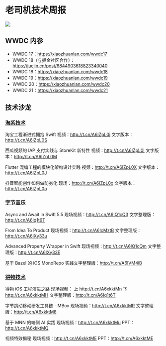 # 老司机技术周报

![](https://github.com/SwiftOldDriver/iOS-Weekly/blob/master/assets/ios-weekly-juejin.png?raw=true)

## WWDC 内参

- WWDC 17：https://xiaozhuanlan.com/wwdc17
- WWDC 18（与掘金社区合作）：https://juejin.cn/post/6844903618823340040
- WWDC 18：https://xiaozhuanlan.com/wwdc18
- WWDC 19：https://xiaozhuanlan.com/wwdc19
- WWDC 20：https://xiaozhuanlan.com/wwdc20
- WWDC 21：https://xiaozhuanlan.com/wwdc21

## 技术沙龙

### [淘系技术](http://t.cn/A6IZpL06)

淘宝工程渐进式拥抱 Swift
视频：http://t.cn/A6IZpL0i
文字版本：http://t.cn/A6IZpL0S

西瓜视频的 IAP 支付实践与 StoreKit 新特性
视频：http://t.cn/A6IZpL0I
文字版本：http://t.cn/A6IZpL0M

Flutter 混编工程的模块化架构设计实践
视频：http://t.cn/A6IZpL0X
文字版本：http://t.cn/A6IZpL0J

抖音智能创作如何做防劣化
现场：http://t.cn/A6IZpL0x
文字版本：http://t.cn/A6IZpL0o

### [字节音乐](http://mp.weixin.qq.com/s?__biz=MzI2NTAxMzg2MA==&mid=2247491558&idx=1&sn=4ca4f3a9c1eb31f5052272e2649cbd6f&chksm=eaa280edddd509fbe6af2f3fa7d5a2800c01d054257e0ef8ed63bb0705155c517d7bcfe5e19c&token=1167868960&lang=zh_CN#rd)

Async and Await in Swift 5.5
现场视频：http://t.cn/A6IQ1cQ3
文字整理版：http://t.cn/A6Iq1t6T

From Idea To Product
现场视频：http://t.cn/A6IcMztB
文字整理版：http://t.cn/A6IXy33u

Advanced Property Wrapper in Swift
现场视频：http://t.cn/A6IQ1cQm
文字整理版：http://t.cn/A6IXy33E

基于 Bazel 的 iOS MonoRepo 
实践文字整理版：http://t.cn/A6IVM4iB

### [得物技术](http://mp.weixin.qq.com/s?__biz=MzI2NTAxMzg2MA==&mid=2247492047&idx=1&sn=dbdf8bb3f6cb8746fcaeb41ccfb40a60&chksm=eaa17ec4ddd6f7d2074a9caa01a24edfcd160c0e22c1e9bfb62f3e75721bbca55f81fbb6cd95&token=1167868960&lang=zh_CN#rd)

得物 iOS 工程演进之路
现场视频：
上 http://t.cn/A6xkktMn 
下 http://t.cn/A6xkktMH
文字整理版：http://t.cn/A6Iq1t6T

字节跳动移动研发工具链 - MBox
现场视频：http://t.cn/A6xkktMR
文字整理版：http://t.cn/A6xkktM8

基于 MNN 的端侧 AI 实践
现场视频：http://t.cn/A6xkktMu
PPT：http://t.cn/A6xkktMQ

视频特效揭秘
现场视频：http://t.cn/A6xkktME
PPT：http://t.cn/A6xkktME